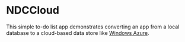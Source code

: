 NDCCloud
================
This simple to-do list app demonstrates converting an app from a local database to a cloud-based data store like [Windows Azure](http://windowsazure.com).

